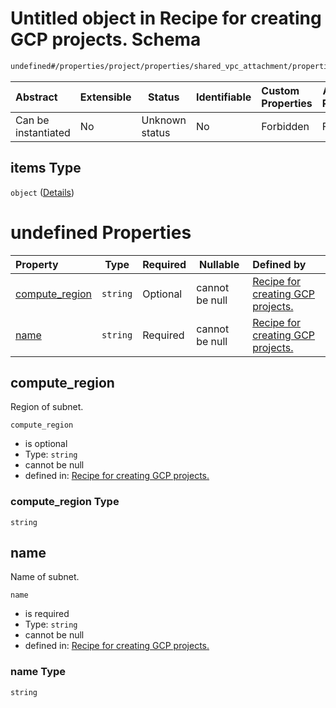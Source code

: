# Untitled object in Recipe for creating GCP projects. Schema

```txt
undefined#/properties/project/properties/shared_vpc_attachment/properties/subnets/items
```




| Abstract            | Extensible | Status         | Identifiable | Custom Properties | Additional Properties | Access Restrictions | Defined In                                                          |
| :------------------ | ---------- | -------------- | ------------ | :---------------- | --------------------- | ------------------- | ------------------------------------------------------------------- |
| Can be instantiated | No         | Unknown status | No           | Forbidden         | Forbidden             | none                | [project.schema.json\*](project.schema.json "open original schema") |

## items Type

`object` ([Details](project-properties-project-properties-shared_vpc_attachment-properties-subnets-items.md))

# undefined Properties

| Property                          | Type     | Required | Nullable       | Defined by                                                                                                                                                                                                                                                                 |
| :-------------------------------- | -------- | -------- | -------------- | :------------------------------------------------------------------------------------------------------------------------------------------------------------------------------------------------------------------------------------------------------------------------- |
| [compute_region](#compute_region) | `string` | Optional | cannot be null | [Recipe for creating GCP projects.](project-properties-project-properties-shared_vpc_attachment-properties-subnets-items-properties-compute_region.md "undefined#/properties/project/properties/shared_vpc_attachment/properties/subnets/items/properties/compute_region") |
| [name](#name)                     | `string` | Required | cannot be null | [Recipe for creating GCP projects.](project-properties-project-properties-shared_vpc_attachment-properties-subnets-items-properties-name.md "undefined#/properties/project/properties/shared_vpc_attachment/properties/subnets/items/properties/name")                     |

## compute_region

Region of subnet.


`compute_region`

-   is optional
-   Type: `string`
-   cannot be null
-   defined in: [Recipe for creating GCP projects.](project-properties-project-properties-shared_vpc_attachment-properties-subnets-items-properties-compute_region.md "undefined#/properties/project/properties/shared_vpc_attachment/properties/subnets/items/properties/compute_region")

### compute_region Type

`string`

## name

Name of subnet.


`name`

-   is required
-   Type: `string`
-   cannot be null
-   defined in: [Recipe for creating GCP projects.](project-properties-project-properties-shared_vpc_attachment-properties-subnets-items-properties-name.md "undefined#/properties/project/properties/shared_vpc_attachment/properties/subnets/items/properties/name")

### name Type

`string`
